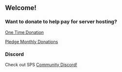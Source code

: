 ## Welcome!


### Want to donate to help pay for server hosting?

[One Time Donation](https://paypal.me/scornpole)


[Pledge Monthly Donations](https://patreon.com/scornpole)


### Discord
Check out SPS [Community Discord!](https://discord.gg/A99XCSJ)
